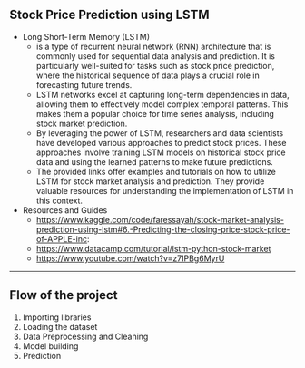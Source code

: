 ## Stock Price Prediction using LSTM

- Long Short-Term Memory (LSTM)
    - is a type of recurrent neural network (RNN) architecture that is commonly used for sequential data analysis and prediction. It is particularly well-suited for tasks such as stock price prediction, where the historical sequence of data plays a crucial role in forecasting future trends.
    - LSTM networks excel at capturing long-term dependencies in data, allowing them to effectively model complex temporal patterns. This makes them a popular choice for time series analysis, including stock market prediction.
    - By leveraging the power of LSTM, researchers and data scientists have developed various approaches to predict stock prices. These approaches involve training LSTM models on historical stock price data and using the learned patterns to make future predictions.
    - The provided links offer examples and tutorials on how to utilize LSTM for stock market analysis and prediction. They provide valuable resources for understanding the implementation of LSTM in this context.
- Resources and Guides
    - https://www.kaggle.com/code/faressayah/stock-market-analysis-prediction-using-lstm#6.-Predicting-the-closing-price-stock-price-of-APPLE-inc:
    - https://www.datacamp.com/tutorial/lstm-python-stock-market
    - https://www.youtube.com/watch?v=z7IPBg6MyrU

---

## Flow of the project

1. Importing libraries
2. Loading the dataset
3. Data Preprocessing and Cleaning
4. Model building
5. Prediction
